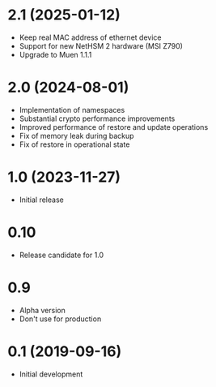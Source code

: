 # 2.1 (2025-01-12)

* Keep real MAC address of ethernet device
* Support for new NetHSM 2 hardware (MSI Z790)
* Upgrade to Muen 1.1.1

# 2.0 (2024-08-01)

* Implementation of namespaces
* Substantial crypto performance improvements
* Improved performance of restore and update operations
* Fix of memory leak during backup
* Fix of restore in operational state

# 1.0 (2023-11-27)

* Initial release

# 0.10

* Release candidate for 1.0

# 0.9

* Alpha version
* Don't use for production

# 0.1 (2019-09-16)

* Initial development
